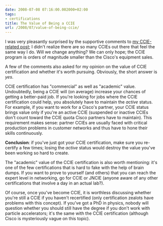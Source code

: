 ```yaml
---
date: 2008-07-08 07:16:00.002000+02:00
tags:
- certifications
title: The Value of Being a CCIE
url: /2008/07/value-of-being-ccie/
---
```

I was very pleasantly surprised by the supportive comments to [my CCIE-related post](/2008/07/why-im-no-longer-active-ccie/); I didn't realize there are so many CCIEs out there that feel the same way I do. Will we change anything? We can only hope; the CCIE program is orders of magnitude smaller than the Cisco's equipment sales.

A few of the comments also asked for my opinion on the value of CCIE certification and whether it's worth pursuing. Obviously, the short answer is *yes*.
<!--more-->
CCIE certification has "commercial" as well as "academic" value. Undoubtedly, being a CCIE will (on average) increase your chances of getting a better-paid job. If you're looking for jobs where the CCIE certification could help, you absolutely have to maintain the *active* status. For example, if you want to work for a Cisco's partner, your CCIE status brings value only if you're an active CCIE (suspended or inactive CCIEs don't count toward the CCIE quota Cisco partners have to maintain). This requirement makes sense: partner CCIEs are usually faced with critical production problems in customer networks and thus have to hone their skills continuously.

**Conclusion**: if you've just got your CCIE certification, make sure you re-certify a few times; losing the *active* status would destroy the value you've been working so hard to create.

The "academic" value of the CCIE certification is also worth mentioning: it's one of the few certifications that is hard to fake with the help of brain dumps. If you want to prove to yourself (and others) that you can reach the expert level in networking, go for CCIE or JNCIE (anyone aware of any other certifications that involve a day in an actual lab?).

Of course, once you've become CCIE, it is worthless discussing whether you're still a CCIE if you haven't recertified (only certification zealots have problems with this concept). If you've got a PhD in physics, nobody will question whether you should still have the degree if you don't work with particle accelerators; it's the same with the CCIE certification (although Cisco is mysteriously vague on this topic).
